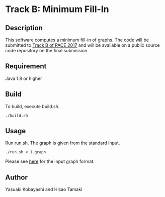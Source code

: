 Track B: Minimum Fill-In
====

## Description
This software computes a minimum fill-in of graphs.
The code will be submitted to [Track B of PACE 2017](https://pacechallenge.wordpress.com/pace-2017/track-b-minimum-fill-in/) and will be available on a public source code repository on the final submission.

## Requirement
Java 1.8 or higher

## Build
To build, execute build.sh.
```
./build.sh
```

## Usage
Run run.sh. The graph is given from the standard input.
```
./run.sh < 1.graph
```
Please see [here](https://pacechallenge.wordpress.com/pace-2017/track-b-minimum-fill-in/) for the input graph format.

## Author
Yasuaki Kobayashi and Hisao Tamaki
